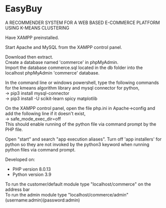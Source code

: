 # EasyBuy
A RECOMMENDER SYSTEM FOR A WEB BASED E-COMMERCE PLATFORM USING K-MEANS CLUSTERING

Have XAMPP preinstalled.

Start Apache and MySQL from the XAMPP control panel.

Download then extract.  
Create a database named 'commerce' in phpMyAdmin.  
Import the database commerce.sql located in the db folder into the localhost phpMyAdmin 'commerce' database. 

In the command line or windows powershell, type the following commands for the kmeans algorithm library and mysql connector for python,  
-> pip3 install mysql-connector  
-> pip3 install -U scikit-learn spicy matplotlib  

  On the XAMPP control panel, open the file php.ini in Apache->config and add the following line if it doesn't exist,  
  -> safe_mode_exec_dir=off  
  This should enable running of the python file via command prompt by the PHP file. 
  
  Open "start" and search "app execution aliases". Turn off 'app installers' for python so they are not invoked by the python3 keyword when running python files via command prompt.
  
Developed on:  
- PHP version 8.0.13  
- Python version 3.9

To run the customer/default module type "localhost/commerce" on the address bar  
To run the admin module type "localhost/commerce/admin" (username:admin)(password:admin)
